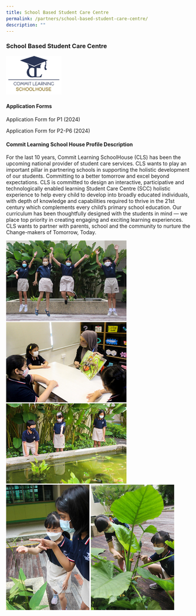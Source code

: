 ```yaml
---
title: School Based Student Care Centre
permalink: /partners/school-based-student-care-centre/
description: ""
---
```

### **School Based Student Care Centre**

<img src="/images/scscc1.png" style="width:30%">

#### **Application Forms**

Application Form for P1 (2024)
[](/files/SCC/2%20application%20form%202024_p1.pdf)

Application Form for P2-P6 (2024)


#### **Commit Learning School House Profile Description**
For the last 10 years, Commit Learning SchoolHouse (CLS) has been the upcoming national provider of student care services. CLS wants to play an important pillar in partnering schools in supporting the holistic development of our students. Committing to a better tomorrow and excel beyond expectations. CLS is committed to design an interactive, participative and technologically enabled learning Student Care Centre (SCC) holistic experience to help every child to develop into broadly educated individuals, with depth of knowledge and capabilities required to thrive in the 21st century which complements every child’s primary school education. Our curriculum has been thoughtfully designed with the students in mind — we place top priority in creating engaging and exciting learning experiences. CLS wants to partner with parents, school and the community to nurture the Change-makers of Tomorrow, Today.

<img src="/images/scscc2.jpg" style="width:65%">

<img src="/images/scscc3.jpg" style="width:65%">

<img src="/images/scscc4.jpg" style="width:65%">

<img src="/images/scscc5.jpg" style="width:45%">

<img src="/images/scscc6.jpg" style="width:45%">